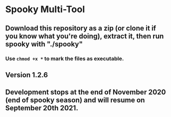# Spooky Multi-Tool

## Download this repository as a zip (or clone it if you know what you're doing), extract it, then run spooky with "./spooky" 
### Use ```chmod +x *``` to mark the files as executable.

## Version 1.2.6

## Development stops at the end of November 2020 (end of spooky season) and will resume on September 20th 2021.
